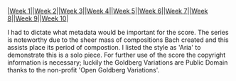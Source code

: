 |[Week 1](Week1.md)||[Week 2](week2.md)||[Week 3](week3.md)||[Week 4](week4.md)||[Week 5](week5.md)||[Week 6](week6.md)||[Week 7](week7.md)||[Week 8](week8.md)||[Week 9](week9.md)||[Week 10](week10.md)|

I had to dictate what metadata would be important for the score. The series is noteworthy due to the sheer mass of compositions Bach created and this assists place its period of compostion. I listed the style as 'Aria' to demonstrate this is a solo piece. For further use of the score the copyright information is necessary; luckily the Goldberg Variations are Public Domain thanks to the non-profit 'Open Goldberg Variations'.

